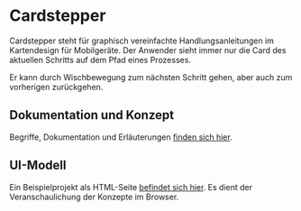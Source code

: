 # Cardstepper

Cardstepper steht für graphisch vereinfachte Handlungsanleitungen im Kartendesign für Mobilgeräte. Der Anwender sieht immer nur die Card des aktuellen Schritts auf dem Pfad eines Prozesses.

Er kann durch Wischbewegung zum nächsten Schritt gehen, aber auch zum vorherigen zurückgehen.

## Dokumentation und Konzept

Begriffe, Dokumentation und Erläuterungen [finden sich hier](./documentation/cardstepper.adoc).

## UI-Modell

Ein Beispielprojekt als HTML-Seite [befindet sich hier](https://johannlulw.github.io). Es dient der Veranschaulichung der Konzepte im Browser.
